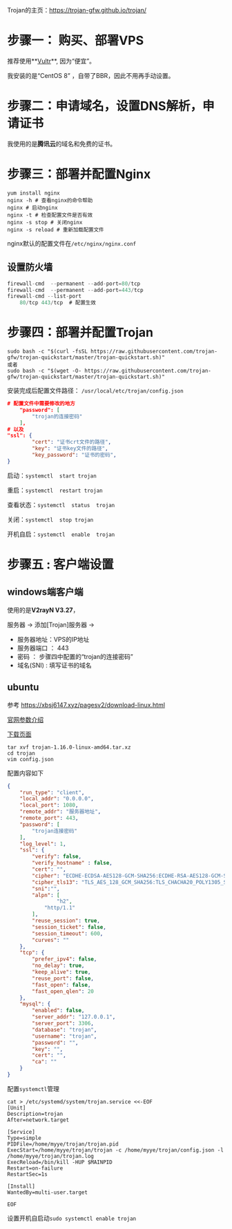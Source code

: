

Trojan的主页：https://trojan-gfw.github.io/trojan/

# 步骤一： 购买、部署VPS

推荐使用**[Vultr](https://www.vultr.com/?ref=8838164)**, 因为“便宜”。

我安装的是“CentOS 8” ，自带了BBR，因此不用再手动设置。

# 步骤二：申请域名，设置DNS解析，申请证书

我使用的是**腾讯云**的域名和免费的证书。

# 步骤三：部署并配置Nginx

```shell
yum install nginx
nginx -h # 查看nginx的命令帮助
nginx # 启动nginx
nginx -t # 检查配置文件是否有效
nginx -s stop # 关闭nginx
nginx -s reload # 重新加载配置文件
```

nginx默认的配置文件在`/etc/nginx/nginx.conf`

## 设置防火墙

```c
firewall-cmd  --permanent --add-port=80/tcp
firewall-cmd  --permanent --add-port=443/tcp
firewall-cmd --list-port 
    80/tcp 443/tcp  # 配置生效
```

# 步骤四：部署并配置Trojan

```shell
sudo bash -c "$(curl -fsSL https://raw.githubusercontent.com/trojan-gfw/trojan-quickstart/master/trojan-quickstart.sh)"
或者
sudo bash -c "$(wget -O- https://raw.githubusercontent.com/trojan-gfw/trojan-quickstart/master/trojan-quickstart.sh)"
```

安装完成后配置文件路径： `/usr/local/etc/trojan/config.json`

```json
# 配置文件中需要修改的地方
    "password": [
        "trojan的连接密码"
    ],
# 以及
"ssl": {
        "cert": "证书crt文件的路径",
        "key": "证书key文件的路径",
        "key_password": "证书的密码",
}
```

启动：`systemctl  start trojan`

重启：`systemctl  restart trojan`

查看状态：`systemctl  status  trojan`

关闭：`systemctl  stop trojan`

开机自启：`systemctl  enable  trojan`



# 步骤五 :  客户端设置

## windows端客户端

使用的是**V2rayN V3.27**，

服务器 -> 添加[Trojan]服务器 -> 

- 服务器地址：VPS的IP地址
- 服务器端口 ： 443
- 密码 ： 步骤四中配置的“trojan的连接密码”
- 域名(SNI) : 填写证书的域名

## ubuntu 

参考 https://xbsj6147.xyz/pagesv2/download-linux.html

[官网参数介绍](https://trojan-gfw.github.io/trojan/config)

[下载页面](https://github.com/trojan-gfw/trojan/releases/tag/v1.16.0)

```shell
tar xvf trojan-1.16.0-linux-amd64.tar.xz
cd trojan
vim config.json
```

配置内容如下

```json
{
    "run_type": "client",
    "local_addr": "0.0.0.0",
    "local_port": 1080,
    "remote_addr": "服务器地址",
    "remote_port": 443,
    "password": [
        "trojan连接密码"
    ],
    "log_level": 1,
    "ssl": {
        "verify": false,
        "verify_hostname" : false,
        "cert": "",
        "cipher": "ECDHE-ECDSA-AES128-GCM-SHA256:ECDHE-RSA-AES128-GCM-SHA256:ECDHE-ECDSA-AES256-GCM-SHA384:ECDHE-RSA-AES256-GCM-SHA384:ECDHE-ECDSA-CHACHA20-POLY1305:ECDHE-RSA-CHACHA20-POLY1305:DHE-RSA-AES128-GCM-SHA256:DHE-RSA-AES256-GCM-SHA384",
        "cipher_tls13": "TLS_AES_128_GCM_SHA256:TLS_CHACHA20_POLY1305_SHA256:TLS_AES_256_GCM_SHA384",
        "sni":"",
        "alpn": [
                "h2",
            "http/1.1"
        ],
        "reuse_session": true,
        "session_ticket": false,
        "session_timeout": 600,
        "curves": ""
    },
    "tcp": {
        "prefer_ipv4": false,
        "no_delay": true,
        "keep_alive": true,
        "reuse_port": false,
        "fast_open": false,
        "fast_open_qlen": 20
    },
    "mysql": {
        "enabled": false,
        "server_addr": "127.0.0.1",
        "server_port": 3306,
        "database": "trojan",
        "username": "trojan",
        "password": "",
        "key": "",
        "cert": "",
        "ca": ""
    }
}
```

配置`systemctl`管理

```shell
cat > /etc/systemd/system/trojan.service <<-EOF
[Unit]
Description=trojan
After=network.target

[Service]
Type=simple
PIDFile=/home/myye/trojan/trojan.pid
ExecStart=/home/myye/trojan/trojan -c /home/myye/trojan/config.json -l /home/myye/trojan/trojan.log
ExecReload=/bin/kill -HUP $MAINPID
Restart=on-failure
RestartSec=1s

[Install]
WantedBy=multi-user.target

EOF
```

设置开机自启动`sudo systemctl enable trojan`

